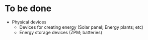 # To be done

- Physical devices
    - Devices for creating energy (Solar panel; Energy plants; etc)
    - Energy storage devices (ZPM; batteries)